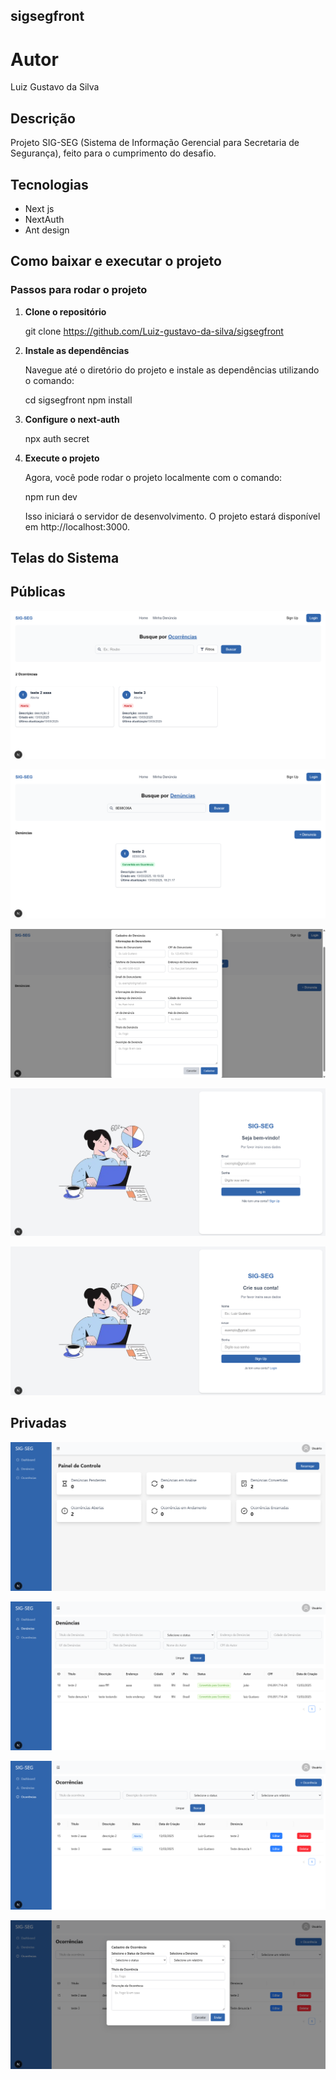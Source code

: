 ## sigsegfront

# Autor

Luiz Gustavo da Silva

## Descrição

Projeto SIG-SEG (Sistema de Informação Gerencial para Secretaria de Segurança), feito para o cumprimento do desafio.

## Tecnologias

- Next js
- NextAuth
- Ant design

## Como baixar e executar o projeto

### Passos para rodar o projeto

1. **Clone o repositório**  

   git clone https://github.com/Luiz-gustavo-da-silva/sigsegfront

2. **Instale as dependências**

    Navegue até o diretório do projeto e instale as dependências utilizando o comando:

    cd sigsegfront
    npm install

3. **Configure o next-auth**

    npx auth secret

4. **Execute o projeto**
    
    Agora, você pode rodar o projeto localmente com o comando:

    npm run dev

    Isso iniciará o servidor de desenvolvimento. O projeto estará disponível em http://localhost:3000.

## Telas do Sistema

## Públicas

![Rotas](src/app/assets/telaOcoPub.png)

![Rotas](src/app/assets/telaRepPiub.png)

![Rotas](src/app/assets/telaRepPubMod.png)

![Rotas](src/app/assets/telaLogin.png)

![Rotas](src/app/assets/telaSignup.png)

## Privadas
 
![Rotas](src/app/assets/telaDash.png)

![Rotas](src/app/assets/telaRepPriv.png)

![Rotas](src/app/assets/telaRepOco.png)

![Rotas](src/app/assets/telaOcoMod.png)